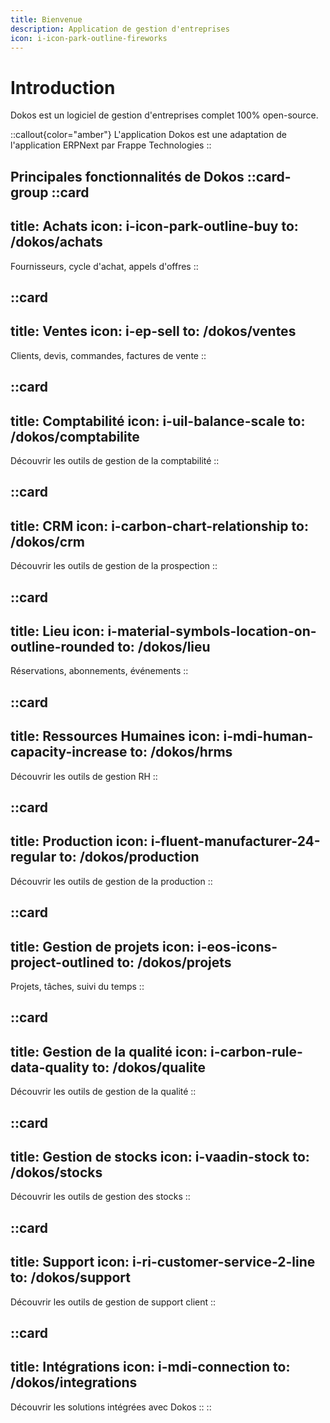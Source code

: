 ```yaml
---
title: Bienvenue
description: Application de gestion d'entreprises
icon: i-icon-park-outline-fireworks
---
```


# Introduction



Dokos est un logiciel de gestion d'entreprises complet 100% open-source.

::callout{color="amber"}
L'application Dokos est une adaptation de l'application ERPNext par <a to="https://github.com/frappe/erpnext" target="_blank">Frappe Technologies</a>
::

Principales fonctionnalités de Dokos
::card-group
  ::card
  ---
  title: Achats
  icon: i-icon-park-outline-buy
  to: /dokos/achats
  ---
  Fournisseurs, cycle d'achat, appels d'offres
  ::

  ::card
  ---
  title: Ventes
  icon: i-ep-sell
  to: /dokos/ventes
  ---
  Clients, devis, commandes, factures de vente
  ::

  ::card
  ---
  title: Comptabilité
  icon: i-uil-balance-scale
  to: /dokos/comptabilite
  ---
  Découvrir les outils de gestion de la comptabilité
  ::

  ::card
  ---
  title: CRM
  icon: i-carbon-chart-relationship
  to: /dokos/crm
  ---
  Découvrir les outils de gestion de la prospection
  ::

  ::card
  ---
  title: Lieu
  icon: i-material-symbols-location-on-outline-rounded
  to: /dokos/lieu
  ---
  Réservations, abonnements, événements
  ::

  ::card
  ---
  title: Ressources Humaines
  icon: i-mdi-human-capacity-increase
  to: /dokos/hrms
  ---
  Découvrir les outils de gestion RH
  ::

  ::card
  ---
  title: Production
  icon: i-fluent-manufacturer-24-regular
  to: /dokos/production
  ---
  Découvrir les outils de gestion de la production
  ::

  ::card
  ---
  title: Gestion de projets
  icon: i-eos-icons-project-outlined
  to: /dokos/projets
  ---
  Projets, tâches, suivi du temps
  ::

  ::card
  ---
  title: Gestion de la qualité
  icon: i-carbon-rule-data-quality
  to: /dokos/qualite
  ---
  Découvrir les outils de gestion de la qualité
  ::

  ::card
  ---
  title: Gestion de stocks
  icon: i-vaadin-stock
  to: /dokos/stocks
  ---
  Découvrir les outils de gestion des stocks
  ::

  ::card
  ---
  title: Support
  icon: i-ri-customer-service-2-line
  to: /dokos/support
  ---
  Découvrir les outils de gestion de support client
  ::

  ::card
  ---
  title: Intégrations
  icon: i-mdi-connection
  to: /dokos/integrations
  ---
  Découvrir les solutions intégrées avec Dokos
  ::
::